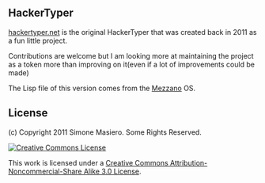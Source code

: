 ## HackerTyper

[hackertyper.net](https://hackertyper.net) is the original HackerTyper that was created back in 2011 as a fun little project.

Contributions are welcome but I am looking more at maintaining the project as a token more than improving on it(even if a lot of improvements could be made)

The Lisp file of this version comes from the [Mezzano](https://github.com/froggey/Mezzano) OS.

## License

(c) Copyright 2011 Simone Masiero. Some Rights Reserved.

<a rel="license" href="http://creativecommons.org/licenses/by-nc-sa/3.0/">
	<img alt="Creative Commons License" style="border-width:0" src="http://i.creativecommons.org/l/by-nc-sa/3.0/au/88x31.png" />
</a>

This work is licensed under a <a rel="license" href="http://creativecommons.org/licenses/by-nc-sa/3.0/">Creative Commons Attribution-Noncommercial-Share Alike 3.0 License</a>.
